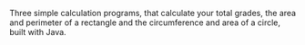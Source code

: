 Three simple calculation programs, that calculate your total grades, the area and perimeter of a rectangle and the circumference and area of a circle, built with Java.